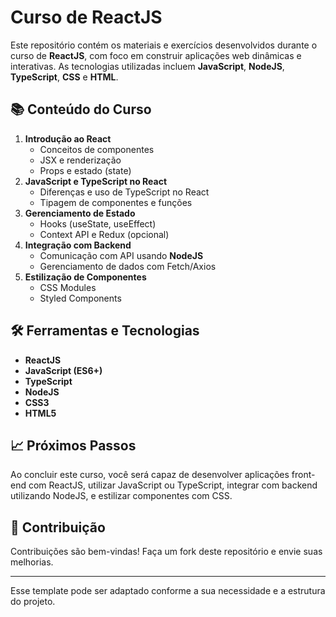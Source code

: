 
# Curso de ReactJS

Este repositório contém os materiais e exercícios desenvolvidos durante o curso de **ReactJS**, com foco em construir aplicações web dinâmicas e interativas. As tecnologias utilizadas incluem **JavaScript**, **NodeJS**, **TypeScript**, **CSS** e **HTML**.

## 📚 Conteúdo do Curso

1. **Introdução ao React**
   - Conceitos de componentes
   - JSX e renderização
   - Props e estado (state)
2. **JavaScript e TypeScript no React**
   - Diferenças e uso de TypeScript no React
   - Tipagem de componentes e funções
3. **Gerenciamento de Estado**
   - Hooks (useState, useEffect)
   - Context API e Redux (opcional)
4. **Integração com Backend**
   - Comunicação com API usando **NodeJS**
   - Gerenciamento de dados com Fetch/Axios
5. **Estilização de Componentes**
   - CSS Modules
   - Styled Components

## 🛠️ Ferramentas e Tecnologias

- **ReactJS**
- **JavaScript (ES6+)**
- **TypeScript**
- **NodeJS**
- **CSS3**
- **HTML5**

## 📈 Próximos Passos

Ao concluir este curso, você será capaz de desenvolver aplicações front-end com ReactJS, utilizar JavaScript ou TypeScript, integrar com backend utilizando NodeJS, e estilizar componentes com CSS.

## 🤝 Contribuição

Contribuições são bem-vindas! Faça um fork deste repositório e envie suas melhorias.

---

Esse template pode ser adaptado conforme a sua necessidade e a estrutura do projeto.
